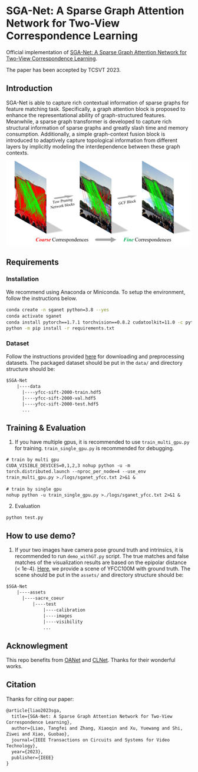 # SGA-Net: A Sparse Graph Attention Network for Two-View Correspondence Learning

Official implementation of [SGA-Net: A Sparse Graph Attention Network for Two-View Correspondence Learning](https://ieeexplore.ieee.org/document/10124002). 

The paper has been accepted by TCSVT 2023. 

## Introduction
SGA-Net is able to capture rich contextual information of sparse graphs for feature matching task. 
Specifically, a graph attention block is proposed to enhance the representational ability of graph-structured features. 
Meanwhile, a sparse graph transformer is developed to capture rich structural information of sparse graphs and greatly slash time and memory consumption. 
Additionally, a simple graph-context fusion block is introduced to adaptively capture topological information from different layers by implicitly modeling the interdependence between these graph contexts. 

<div align=center><img src ="assets/Coarse-to-Fine.jpg" style="zoom:60%;"/></div>

## Requirements

### Installation
We recommend using Anaconda or Miniconda. To setup the environment, follow the instructions below. 
```bash
conda create -n sganet python=3.8 --yes
conda activate sganet
conda install pytorch==1.7.1 torchvision==0.8.2 cudatoolkit=11.0 -c pytorch --yes
python -m pip install -r requirements.txt
```

### Dataset
Follow the instructions provided [here](https://github.com/CARRLIANSS/early_learning/blob/main/OANet/README.md) for downloading and preprocessing datasets. 
The packaged dataset should be put in the `data/` and directory structure should be: 
```
$SGA-Net
    |----data
      |----yfcc-sift-2000-train.hdf5
      |----yfcc-sift-2000-val.hdf5
      |----yfcc-sift-2000-test.hdf5
      ...
```

## Training & Evaluation
1. If you have multiple gpus, it is recommended to use `train_multi_gpu.py` for training. `train_single_gpu.py` is recommended for debugging.
```
# train by multi gpu
CUDA_VISIBLE_DEVICES=0,1,2,3 nohup python -u -m torch.distributed.launch --nproc_per_node=4 --use_env train_multi_gpu.py >./logs/sganet_yfcc.txt 2>&1 &

# train by single gpu
nohup python -u train_single_gpu.py >./logs/sganet_yfcc.txt 2>&1 &
```

2. Evaluation
```
python test.py
```

## How to use demo?
1. If your two images have camera pose ground truth and intrinsics, it is recommended to run `demo_withGT.py` script. The true matches and false matches of the visualization results are based on the epipolar distance (< 1e-4). [Here](https://drive.google.com/file/d/1CM1SMD6P-eVfk9z-Bnz7HrB0CeGJSSfj/view?usp=drive_link), we provide a scene of YFCC100M with ground truth. The scene should be put in the `assets/` and directory structure should be:
```
$SGA-Net
    |----assets
      |----sacre_coeur
          |----test
              |----calibration
              |----images
              |----visibility
              ...
```


## Acknowlegment
This repo benefits from [OANet](https://github.com/zjhthu/OANet) and [CLNet](https://github.com/sailor-z/CLNet). Thanks for their wonderful works. 

## Citation
Thanks for citing our paper:

```
@article{liao2023sga,
  title={SGA-Net: A Sparse Graph Attention Network for Two-View Correspondence Learning},
  author={Liao, Tangfei and Zhang, Xiaoqin and Xu, Yuewang and Shi, Ziwei and Xiao, Guobao},
  journal={IEEE Transactions on Circuits and Systems for Video Technology},
  year={2023},
  publisher={IEEE}
}
```
